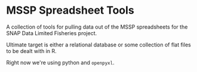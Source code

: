 # MSSP Spreadsheet Tools

A collection of tools for pulling data out of the MSSP
spreadsheets for the SNAP Data Limited Fisheries project.

Ultimate target is either a relational database or some
collection of flat files to be dealt with in R.

Right now we're using python and `openpyxl`.

